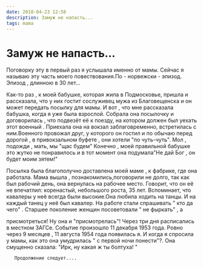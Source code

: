 ```yaml
---
date: 2018-04-23 12:58
description: Замуж не напасть...
tags: mama
---
```

# Замуж не напасть...

Поговорку  эту в первый раз я услышала именно от мамы. Сейчас я называю эту часть моего повествования.По - норвежски  - эпизод.  Эпизод , длинною в 30 лет... 

  Как-то  раз , к моей бабушке, которая жила в Подмосковье, пришла и рассказала, что у них гостит сослуживец мужа из Благовещенска и он может передать посылку для мамы. И вот , что мне рассказала бабушка, когда я уже была взрослой. Собрала она посылочку и договорилась , что подвезёт её к поезду, на котором должен был уехать этот военный . Приехала она на вокзал заблаговременно, встретилась с ним.Военного провожал друг, у которого он гостил и по обычаю перед дорогой , в привокзальном буфете , они  хотели  "по чуть-чуть". Мол , подожди , мать, мы "щас будем" Конечно , моей правильной бабушке это жутко не понравилось и в тот момент она подумала"Не дай Бог , он будет моим зятем!" 

 Посылка была благополучно доставлена моей маме , к фабрике, где она работала. Мама вышла , познакомились,поговорили не долго, так как был рабочий день, она вернулась на рабочее место. Говорит, что он её не впечатлил: коренастый, небольшого роста, 35 лет. Вспоминает, что кавалеры у неё всегда были высокие.Она любила ходить на танцы. И на каждый танец у неё был кавалер.  На работе стали спрашивать " кто  да чего" . Старшее поколение женщин посоветовали " не фыркать" , а 

присмотреться! Ну она и "присмотрелась"! Через три дня расписались в местном ЗАГСе. Событие произошло 11 декабря 1953 года. Ровно через 9 месяцев , 11 августа 1954 года появилась я. И когда я спросила у мамы,  как это она умудрилась " с первой ночи понести"?. Она смущенно сказала: "Ирк, ну какая ж ты болтуха! "

 

       Продолжение следует....
